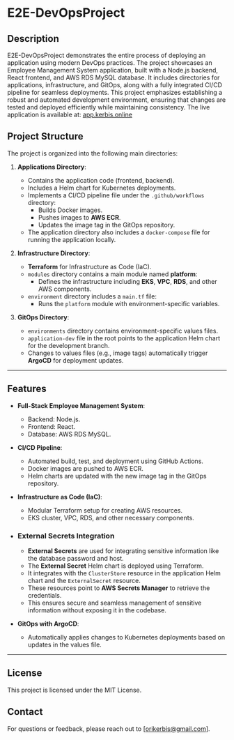 # E2E-DevOpsProject

## Description
E2E-DevOpsProject demonstrates the entire process of deploying an application using modern DevOps practices. The project showcases an Employee Management System application, built with a Node.js backend, React frontend, and AWS RDS MySQL database. It includes directories for applications, infrastructure, and GitOps, along with a fully integrated CI/CD pipeline for seamless deployments.
This project emphasizes establishing a robust and automated development environment, ensuring that changes are tested and deployed efficiently while maintaining consistency. The live application is available at: [app.kerbis.online](https://app.kerbis.online)

## Project Structure
The project is organized into the following main directories:

1. **Applications Directory**:
   - Contains the application code (frontend, backend).
   - Includes a Helm chart for Kubernetes deployments.
   - Implements a CI/CD pipeline file under the `.github/workflows` directory:
     - Builds Docker images.
     - Pushes images to **AWS ECR**.
     - Updates the image tag in the GitOps repository.
   - The application directory also includes a `docker-compose` file for running the application locally.

2. **Infrastructure Directory**:
   - **Terraform** for Infrastructure as Code (IaC).
   - `modules` directory contains a main module named **platform**:
     - Defines the infrastructure including **EKS**, **VPC**, **RDS**, and other AWS components.
   - `environment` directory includes a `main.tf` file:
     - Runs the `platform` module with environment-specific variables.

4. **GitOps Directory**:
   - `environments` directory contains environment-specific values files.
   - `application-dev` file in the root points to the application Helm chart for the development branch.
   - Changes to values files (e.g., image tags) automatically trigger **ArgoCD** for deployment updates.

---

## Features
- **Full-Stack Employee Management System**:
  - Backend: Node.js.
  - Frontend: React.
  - Database: AWS RDS MySQL.

- **CI/CD Pipeline**:
  - Automated build, test, and deployment using GitHub Actions.
  - Docker images are pushed to AWS ECR.
  - Helm charts are updated with the new image tag in the GitOps repository.

- **Infrastructure as Code (IaC)**:
  - Modular Terraform setup for creating AWS resources.
  - EKS cluster, VPC, RDS, and other necessary components.

- ### External Secrets Integration
   - **External Secrets** are used for integrating sensitive information like the database password and host.
   - The **External Secret** Helm chart is deployed using Terraform.
   - It integrates with the `ClusterStore` resource in the application Helm chart and the `ExternalSecret` resource.
   - These resources point to **AWS Secrets Manager** to retrieve the credentials.
   - This ensures secure and seamless management of sensitive information without exposing it in the codebase.

- **GitOps with ArgoCD**:
  - Automatically applies changes to Kubernetes deployments based on updates in the values file.

---

## License
   This project is licensed under the MIT License.

## Contact
   For questions or feedback, please reach out to [orikerbis@gmail.com].
